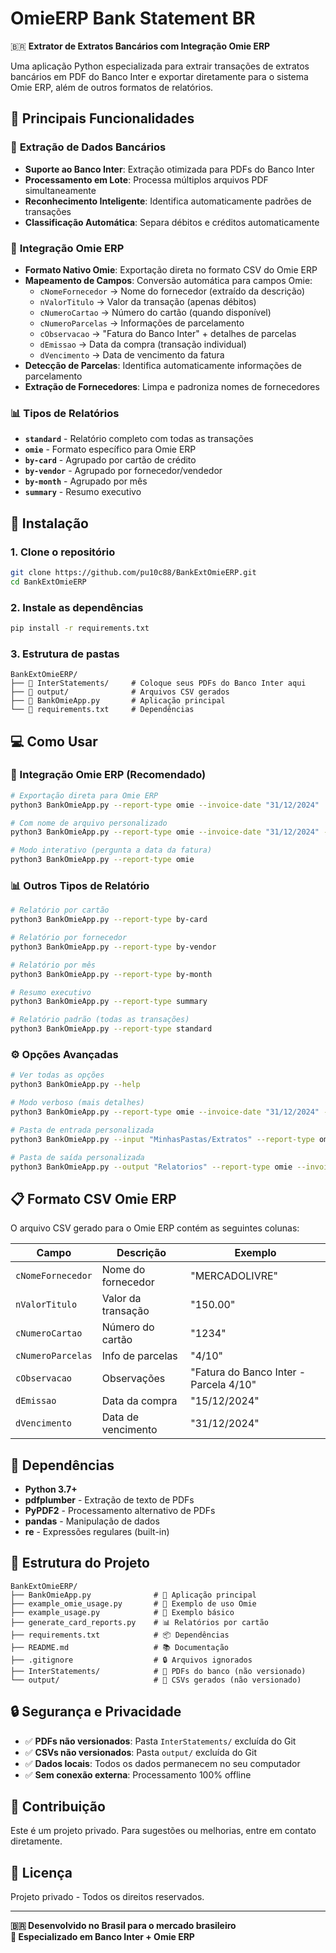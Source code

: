 # OmieERP Bank Statement BR

🇧🇷 **Extrator de Extratos Bancários com Integração Omie ERP**

Uma aplicação Python especializada para extrair transações de extratos bancários em PDF do Banco Inter e exportar diretamente para o sistema Omie ERP, além de outros formatos de relatórios.

## 🎯 **Principais Funcionalidades**

### 🏦 **Extração de Dados Bancários**
- **Suporte ao Banco Inter**: Extração otimizada para PDFs do Banco Inter
- **Processamento em Lote**: Processa múltiplos arquivos PDF simultaneamente
- **Reconhecimento Inteligente**: Identifica automaticamente padrões de transações
- **Classificação Automática**: Separa débitos e créditos automaticamente

### 🔗 **Integração Omie ERP**
- **Formato Nativo Omie**: Exportação direta no formato CSV do Omie ERP
- **Mapeamento de Campos**: Conversão automática para campos Omie:
  - `cNomeFornecedor` → Nome do fornecedor (extraído da descrição)
  - `nValorTitulo` → Valor da transação (apenas débitos)
  - `cNumeroCartao` → Número do cartão (quando disponível)
  - `cNumeroParcelas` → Informações de parcelamento
  - `cObservacao` → "Fatura do Banco Inter" + detalhes de parcelas
  - `dEmissao` → Data da compra (transação individual)
  - `dVencimento` → Data de vencimento da fatura
- **Detecção de Parcelas**: Identifica automaticamente informações de parcelamento
- **Extração de Fornecedores**: Limpa e padroniza nomes de fornecedores

### 📊 **Tipos de Relatórios**
- **`standard`** - Relatório completo com todas as transações
- **`omie`** - Formato específico para Omie ERP 
- **`by-card`** - Agrupado por cartão de crédito
- **`by-vendor`** - Agrupado por fornecedor/vendedor
- **`by-month`** - Agrupado por mês
- **`summary`** - Resumo executivo

## 🚀 **Instalação**

### 1. **Clone o repositório**
```bash
git clone https://github.com/pu10c88/BankExtOmieERP.git
cd BankExtOmieERP
```

### 2. **Instale as dependências**
```bash
pip install -r requirements.txt
```

### 3. **Estrutura de pastas**
```
BankExtOmieERP/
├── 📁 InterStatements/     # Coloque seus PDFs do Banco Inter aqui
├── 📁 output/              # Arquivos CSV gerados
├── 🐍 BankOmieApp.py       # Aplicação principal
└── 📄 requirements.txt     # Dependências
```

## 💻 **Como Usar**

### **🎯 Integração Omie ERP (Recomendado)**

```bash
# Exportação direta para Omie ERP
python3 BankOmieApp.py --report-type omie --invoice-date "31/12/2024"

# Com nome de arquivo personalizado
python3 BankOmieApp.py --report-type omie --invoice-date "31/12/2024" --filename "fatura_dezembro.csv"

# Modo interativo (pergunta a data da fatura)
python3 BankOmieApp.py --report-type omie
```

### **📊 Outros Tipos de Relatório**

```bash
# Relatório por cartão
python3 BankOmieApp.py --report-type by-card

# Relatório por fornecedor
python3 BankOmieApp.py --report-type by-vendor

# Relatório por mês
python3 BankOmieApp.py --report-type by-month

# Resumo executivo
python3 BankOmieApp.py --report-type summary

# Relatório padrão (todas as transações)
python3 BankOmieApp.py --report-type standard
```

### **⚙️ Opções Avançadas**

```bash
# Ver todas as opções
python3 BankOmieApp.py --help

# Modo verboso (mais detalhes)
python3 BankOmieApp.py --report-type omie --invoice-date "31/12/2024" --verbose

# Pasta de entrada personalizada
python3 BankOmieApp.py --input "MinhasPastas/Extratos" --report-type omie --invoice-date "31/12/2024"

# Pasta de saída personalizada
python3 BankOmieApp.py --output "Relatorios" --report-type omie --invoice-date "31/12/2024"
```

## 📋 **Formato CSV Omie ERP**

O arquivo CSV gerado para o Omie ERP contém as seguintes colunas:

| Campo | Descrição | Exemplo |
|-------|-----------|---------|
| `cNomeFornecedor` | Nome do fornecedor | "MERCADOLIVRE" |
| `nValorTitulo` | Valor da transação | "150.00" |
| `cNumeroCartao` | Número do cartão | "1234" |
| `cNumeroParcelas` | Info de parcelas | "4/10" |
| `cObservacao` | Observações | "Fatura do Banco Inter - Parcela 4/10" |
| `dEmissao` | Data da compra | "15/12/2024" |
| `dVencimento` | Data de vencimento | "31/12/2024" |

## 🔧 **Dependências**

- **Python 3.7+**
- **pdfplumber** - Extração de texto de PDFs
- **PyPDF2** - Processamento alternativo de PDFs
- **pandas** - Manipulação de dados
- **re** - Expressões regulares (built-in)

## 📁 **Estrutura do Projeto**

```
BankExtOmieERP/
├── BankOmieApp.py              # 🎯 Aplicação principal
├── example_omie_usage.py       # 📖 Exemplo de uso Omie
├── example_usage.py            # 📖 Exemplo básico
├── generate_card_reports.py    # 📊 Relatórios por cartão
├── requirements.txt            # 📦 Dependências
├── README.md                   # 📚 Documentação
├── .gitignore                  # 🔒 Arquivos ignorados
├── InterStatements/            # 📁 PDFs do banco (não versionado)
└── output/                     # 📁 CSVs gerados (não versionado)
```

## 🔒 **Segurança e Privacidade**

- ✅ **PDFs não versionados**: Pasta `InterStatements/` excluída do Git
- ✅ **CSVs não versionados**: Pasta `output/` excluída do Git
- ✅ **Dados locais**: Todos os dados permanecem no seu computador
- ✅ **Sem conexão externa**: Processamento 100% offline

## 🤝 **Contribuição**

Este é um projeto privado. Para sugestões ou melhorias, entre em contato diretamente.

## 📄 **Licença**

Projeto privado - Todos os direitos reservados.

---

**🇧🇷 Desenvolvido no Brasil para o mercado brasileiro**  
**🏦 Especializado em Banco Inter + Omie ERP** 